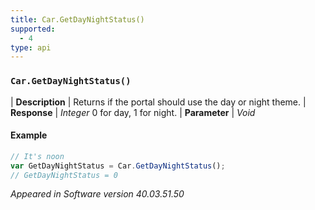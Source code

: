 ```yaml
---
title: Car.GetDayNightStatus()
supported:
  - 4
type: api
---
```


### `Car.GetDayNightStatus()`

| **Description** | Returns if the portal should use the day or night theme.
| **Response** | *Integer*  0 for day, 1 for night.
| **Parameter**   | *Void*

#### Example

```javascript
// It's noon
var GetDayNightStatus = Car.GetDayNightStatus();
// GetDayNightStatus = 0
```


*Appeared in Software version 40.03.51.50*